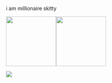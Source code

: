 i am millionaire skitty

<img height="137px" src="https://github-readme-stats.vercel.app/api?username=Skitttyy&bg_color=30,e96443,904e95&title_color=fff&text_color=fff&show_icons=true&theme=radical&count_private=true" /><!-- wi*quL3fcV --><img height="137px" src="https://github-readme-stats.vercel.app/api/top-langs/?username=Skitttyy&hide=html&hide_title=true&hide_border=true&layout=compact&langs_count=6&bg_color=30,904e95,e96443&title_color=fff&text_color=fff&show_icons=true&theme=radical" /></a>


![](https://komarev.com/ghpvc/?username=Skitttyy&style=flat-square)

